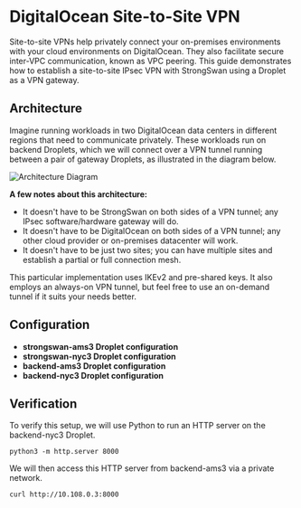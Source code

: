 # DigitalOcean Site-to-Site VPN

Site-to-site VPNs help privately connect your on-premises environments with your cloud environments on DigitalOcean. They also facilitate secure inter-VPC communication, known as VPC peering. This guide demonstrates how to establish a site-to-site IPsec VPN with StrongSwan using a Droplet as a VPN gateway.

## Architecture

Imagine running workloads in two DigitalOcean data centers in different regions that need to communicate privately. These workloads run on backend Droplets, which we will connect over a VPN tunnel running between a pair of gateway Droplets, as illustrated in the diagram below.

![Architecture Diagram](https://lucid.app/publicSegments/view/24b18af7-7e06-4d37-b7f8-d117aae9f0e3/image.png)

**A few notes about this architecture:**

- It doesn't have to be StrongSwan on both sides of a VPN tunnel; any IPsec software/hardware gateway will do.
- It doesn't have to be DigitalOcean on both sides of a VPN tunnel; any other cloud provider or on-premises datacenter will work.
- It doesn't have to be just two sites; you can have multiple sites and establish a partial or full connection mesh.

This particular implementation uses IKEv2 and pre-shared keys. It also employs an always-on VPN tunnel, but feel free to use an on-demand tunnel if it suits your needs better.

## Configuration

- **strongswan-ams3 Droplet configuration**
- **strongswan-nyc3 Droplet configuration**
- **backend-ams3 Droplet configuration**
- **backend-nyc3 Droplet configuration**

## Verification

To verify this setup, we will use Python to run an HTTP server on the backend-nyc3 Droplet. 

```
python3 -m http.server 8000
```

We will then access this HTTP server from backend-ams3 via a private network.

```
curl http://10.108.0.3:8000
```

